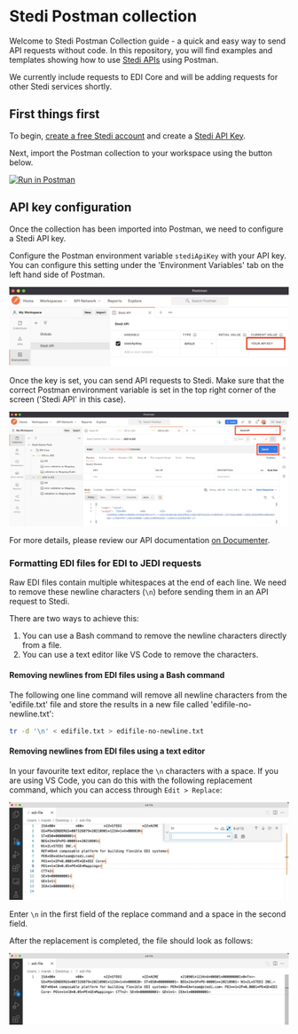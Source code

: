# Stedi Postman collection

Welcome to Stedi Postman Collection guide - a quick and easy way to send API requests without code. In this repository, you will find examples and templates showing how to use [Stedi APIs](https://www.stedi.com/docs) using Postman.

We currently include requests to EDI Core and will be adding requests for other Stedi services shortly. 

## First things first  

To begin, [create a free Stedi account](https://terminal.stedi.com/sign-up) and create a [Stedi API Key](https://www.stedi.com/docs/authentication). 

Next, import the Postman collection to your workspace using the button below.

[![Run in Postman](https://run.pstmn.io/button.svg)](https://app.getpostman.com/run-collection/0bca9666a7bb162b59b2?action=collection%2Fimport)

## API key configuration
Once the collection has been imported into Postman, we need to configure a Stedi API key. 

Configure the Postman environment variable `stediApiKey` with your API key. You can configure this setting under the 'Environment Variables' tab on the left hand side of Postman. 

<img src = "../images/edi-core/environment-variable.png">

Once the key is set, you can send API requests to Stedi. Make sure that the correct Postman environment variable is set in the top right corner of the screen ('Stedi API' in this case).

<img src = "../images/edi-core/send-request.png">

For more details, please review our API documentation [on Documenter](https://documenter.getpostman.com/view/17436649/UVJbGHLL).

### Formatting EDI files for EDI to JEDI requests 

Raw EDI files contain multiple whitespaces at the end of each line. We need to remove these newline characters (`\n`) before sending them in an API request to Stedi.

There are two ways to achieve this:

1. You can use a Bash command to remove the newline characters directly from a file. 
2. You can use a text editor like VS Code to remove the characters.


#### Removing newlines from EDI files using a Bash command

The following one line command will remove all newline characters from the 'edifile.txt' file and store the results in a new file called 'edifile-no-newline.txt':


```bash
tr -d '\n' < edifile.txt > edifile-no-newline.txt
```

#### Removing newlines from EDI files using a text editor

In your favourite text editor, replace the `\n` characters with a space. If you are using VS Code, you can do this with the following replacement command, which you can access through `Edit > Replace`:

<img src = "../images/edi-core/replace-newline-before.png">

Enter `\n` in the first field of the replace command and a space in the second field.

After the replacement is completed, the file should look as follows:

<img src = "../images/edi-core/replace-newline-after.png">

